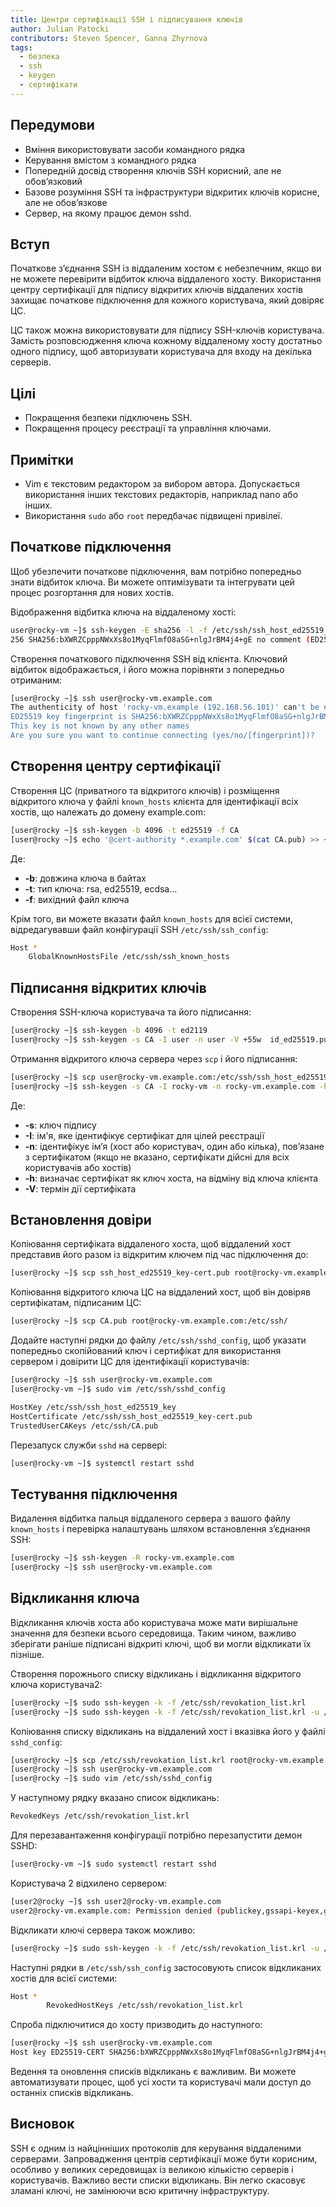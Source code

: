```yaml
---
title: Центри сертифікації SSH і підписування ключів
author: Julian Patocki
contributors: Steven Spencer, Ganna Zhyrnova
tags:
  - безпека
  - ssh
  - keygen
  - сертифікати
---
```


## Передумови

- Вміння використовувати засоби командного рядка
- Керування вмістом з командного рядка
- Попередній досвід створення ключів SSH корисний, але не обов’язковий
- Базове розуміння SSH та інфраструктури відкритих ключів корисне, але не обов’язкове
- Сервер, на якому працює демон sshd.

## Вступ

Початкове з’єднання SSH із віддаленим хостом є небезпечним, якщо ви не можете перевірити відбиток ключа віддаленого хосту. Використання центру сертифікації для підпису відкритих ключів віддалених хостів захищає початкове підключення для кожного користувача, який довіряє ЦС.

ЦС також можна використовувати для підпису SSH-ключів користувача. Замість розповсюдження ключа кожному віддаленому хосту достатньо одного підпису, щоб авторизувати користувача для входу на декілька серверів.

## Цілі

- Покращення безпеки підключень SSH.
- Покращення процесу реєстрації та управління ключами.

## Примітки

- Vim є текстовим редактором за вибором автора. Допускається використання інших текстових редакторів, наприклад nano або інших.
- Використання `sudo` або `root` передбачає підвищені привілеї.

## Початкове підключення

Щоб убезпечити початкове підключення, вам потрібно попередньо знати відбиток ключа. Ви можете оптимізувати та інтегрувати цей процес розгортання для нових хостів.

Відображення відбитка ключа на віддаленому хості:

```bash
user@rocky-vm ~]$ ssh-keygen -E sha256 -l -f /etc/ssh/ssh_host_ed25519_key.pub 
256 SHA256:bXWRZCpppNWxXs8o1MyqFlmfO8aSG+nlgJrBM4j4+gE no comment (ED25519)
```

Створення початкового підключення SSH від клієнта. Ключовий відбиток відображається, і його можна порівняти з попередньо отриманим:

```bash
[user@rocky ~]$ ssh user@rocky-vm.example.com
The authenticity of host 'rocky-vm.example (192.168.56.101)' can't be established.
ED25519 key fingerprint is SHA256:bXWRZCpppNWxXs8o1MyqFlmfO8aSG+nlgJrBM4j4+gE.
This key is not known by any other names
Are you sure you want to continue connecting (yes/no/[fingerprint])?
```

## Створення центру сертифікації

Створення ЦС (приватного та відкритого ключів) і розміщення відкритого ключа у файлі `known_hosts` клієнта для ідентифікації всіх хостів, що належать до домену example.com:

```bash
[user@rocky ~]$ ssh-keygen -b 4096 -t ed25519 -f CA
[user@rocky ~]$ echo '@cert-authority *.example.com' $(cat CA.pub) >> ~/.ssh/known_hosts
```

Де:

- **-b**: довжина ключа в байтах
- **-t**: тип ключа: rsa, ed25519, ecdsa...
- **-f**: вихідний файл ключа

Крім того, ви можете вказати файл `known_hosts` для всієї системи, відредагувавши файл конфігурації SSH `/etc/ssh/ssh_config`:

```bash
Host *
    GlobalKnownHostsFile /etc/ssh/ssh_known_hosts
```

## Підписання відкритих ключів

Створення SSH-ключа користувача та його підписання:

```bash
[user@rocky ~]$ ssh-keygen -b 4096 -t ed2119
[user@rocky ~]$ ssh-keygen -s CA -I user -n user -V +55w  id_ed25519.pub
```

Отримання відкритого ключа сервера через `scp` і його підписання:

```bash
[user@rocky ~]$ scp user@rocky-vm.example.com:/etc/ssh/ssh_host_ed25519_key.pub .
[user@rocky ~]$ ssh-keygen -s CA -I rocky-vm -n rocky-vm.example.com -h -V +55w ssh_host_ed25519_key.pub
```

Де:

- **-s**: ключ підпису
- **-I**: ім'я, яке ідентифікує сертифікат для цілей реєстрації
- **-n**: ідентифікує ім’я (хост або користувач, один або кілька), пов’язане з сертифікатом (якщо не вказано, сертифікати дійсні для всіх користувачів або хостів)
- **-h**: визначає сертифікат як ключ хоста, на відміну від ключа клієнта
- **-V**: термін дії сертифіката

## Встановлення довіри

Копіювання сертифіката віддаленого хоста, щоб віддалений хост представив його разом із відкритим ключем під час підключення до:

```bash
[user@rocky ~]$ scp ssh_host_ed25519_key-cert.pub root@rocky-vm.example.com:/etc/ssh/
```

Копіювання відкритого ключа ЦС на віддалений хост, щоб він довіряв сертифікатам, підписаним ЦС:

```bash
[user@rocky ~]$ scp CA.pub root@rocky-vm.example.com:/etc/ssh/
```

Додайте наступні рядки до файлу `/etc/ssh/sshd_config`, щоб указати попередньо скопійований ключ і сертифікат для використання сервером і довірити ЦС для ідентифікації користувачів:

```bash
[user@rocky ~]$ ssh user@rocky-vm.example.com
[user@rocky-vm ~]$ sudo vim /etc/ssh/sshd_config
```

```bash
HostKey /etc/ssh/ssh_host_ed25519_key
HostCertificate /etc/ssh/ssh_host_ed25519_key-cert.pub
TrustedUserCAKeys /etc/ssh/CA.pub
```

Перезапуск служби `sshd` на сервері:

```bash
[user@rocky-vm ~]$ systemctl restart sshd
```

## Тестування підключення

Видалення відбитка пальця віддаленого сервера з вашого файлу `known_hosts` і перевірка налаштувань шляхом встановлення з’єднання SSH:

```bash
[user@rocky ~]$ ssh-keygen -R rocky-vm.example.com
[user@rocky ~]$ ssh user@rocky-vm.example.com
```

## Відкликання ключа

Відкликання ключів хоста або користувача може мати вирішальне значення для безпеки всього середовища. Таким чином, важливо зберігати раніше підписані відкриті ключі, щоб ви могли відкликати їх пізніше.

Створення порожнього списку відкликань і відкликання відкритого ключа користувача2:

```bash
[user@rocky ~]$ sudo ssh-keygen -k -f /etc/ssh/revokation_list.krl
[user@rocky ~]$ sudo ssh-keygen -k -f /etc/ssh/revokation_list.krl -u /path/to/user2_id_ed25519.pub
```

Копіювання списку відкликань на віддалений хост і вказівка ​​його у файлі `sshd_config`:

```bash
[user@rocky ~]$ scp /etc/ssh/revokation_list.krl root@rocky-vm.example.com:/etc/ssh/
[user@rocky ~]$ ssh user@rocky-vm.example.com
[user@rocky ~]$ sudo vim /etc/ssh/sshd_config
```

У наступному рядку вказано список відкликань:

```bash
RevokedKeys /etc/ssh/revokation_list.krl
```

Для перезавантаження конфігурації потрібно перезапустити демон SSHD:

```bash
[user@rocky-vm ~]$ sudo systemctl restart sshd
```

Користувача 2 відхилено сервером:

```bash
[user2@rocky ~]$ ssh user2@rocky-vm.example.com
user2@rocky-vm.example.com: Permission denied (publickey,gssapi-keyex,gssapi-with-mic).
```

Відкликати ключі сервера також можливо:

```bash
[user@rocky ~]$ sudo ssh-keygen -k -f /etc/ssh/revokation_list.krl -u /path/to/ssh_host_ed25519_key.pub
```

Наступні рядки в `/etc/ssh/ssh_config` застосовують список відкликаних хостів для всієї системи:

```bash
Host *
        RevokedHostKeys /etc/ssh/revokation_list.krl
```

Спроба підключитися до хосту призводить до наступного:

```bash
[user@rocky ~]$ ssh user@rocky-vm.example.com
Host key ED25519-CERT SHA256:bXWRZCpppNWxXs8o1MyqFlmfO8aSG+nlgJrBM4j4+gE revoked by file /etc/ssh/revokation_list.krl
```

Ведення та оновлення списків відкликань є важливим. Ви можете автоматизувати процес, щоб усі хости та користувачі мали доступ до останніх списків відкликань.

## Висновок

SSH є одним із найцінніших протоколів для керування віддаленими серверами. Запровадження центрів сертифікації може бути корисним, особливо у великих середовищах із великою кількістю серверів і користувачів.
Важливо вести списки відкликань. Він легко скасовує зламані ключі, не замінюючи всю критичну інфраструктуру.
